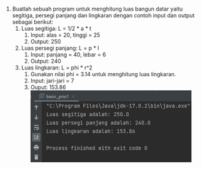 1. Buatlah sebuah program untuk menghitung luas bangun datar yaitu segitiga, persegi panjang dan lingkaran dengan contoh input dan output sebagai berikut:
    1. Luas segitiga: L = 1/2 * a * t
        1. Input: alas = 20, tinggi = 25
        2. Output: 250
    2. Luas persegi panjang: L = p * l
        1. Input: panjang = 40, lebar = 6
        2. Output: 240
    3. Luas lingkaran: L = phi * r^2
        1. Gunakan nilai phi = 3.14 untuk menghitung luas lingkaran.
        2. Input: jari-jari = 7
        3. Ouput: 153.86
![path](basic_prio1_1.jpg)
